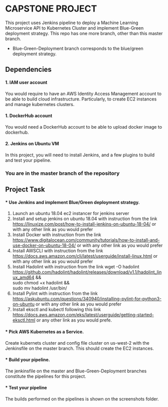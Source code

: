 # CAPSTONE PROJECT
This project uses Jenkins pipeline to deploy a Machine Learning Microservice API to Kubernetes Cluster and implement Blue-Green deployment strategy.
This repo has one more branch, other than this master branch.

* Blue-Green-Deployment branch corresponds to the blue/green deployment strategy.

## Dependencies 
#### 1.  IAM user account
You would require to have an AWS Identity Access Management account to be able to build cloud infrastructure. Particularly, to create EC2 instances and manage kubernetes clusters.

#### 1.  DockerHub account
You would need a DockerHub account to be able to upload docker image to dockerhub.

#### 2. Jenkins on Ubuntu VM
In this project, you will need to install Jenkins, and a few plugins to build and test your pipeline.

### You are in the master branch of the repository

## Project Task
#### * Use Jenkins and implement Blue/Green deployment strategy.
1.  Launch an ubuntu 18.04 ec2 instancer for jenkins server
2.  Install and setup jenkins on ubuntu 18.04 with instruction from the link https://linuxize.com/post/how-to-install-jenkins-on-ubuntu-18-04/ or with any other link as you would prefer
3.  Install Docker with instruction from the link https://www.digitalocean.com/community/tutorials/how-to-install-and-use-docker-on-ubuntu-18-04/ or with any other link as you would prefer
4.  Install AWSCLI  with instruction from the link https://docs.aws.amazon.com/cli/latest/userguide/install-linux.html or with any other link as you would prefer
5.  Install Hadolint with instruction from the link wget -O hadolint https://github.com/hadolint/hadolint/releases/download/v1.1/hadolint_linux_amd64 &&\
sudo chmod +x hadolint &&\
sudo mv hadolint /usr/bin/ 
6.  Install Pylint with instruction from the link https://askubuntu.com/questions/340940/installing-pylint-for-python3-on-ubuntu or with any other link as you would prefer
7.  Install eksctl and kubectl following this link https://docs.aws.amazon.com/eks/latest/userguide/getting-started-eksctl.html or any other link as you would prefe.

#### * Pick AWS Kubernetes as a Service.
Create kubernets cluster and config file cluster on us-west-2 with the Jenkinsfile on the master branch. This should create the EC2 instances.

#### * Build your pipeline.
The jenkinsfile on the master and Blue-Green-Deployment branches constitute the pipelines for this project.

#### * Test your pipeline
The builds performed on the pipelines is shown on the screenshots folder.



